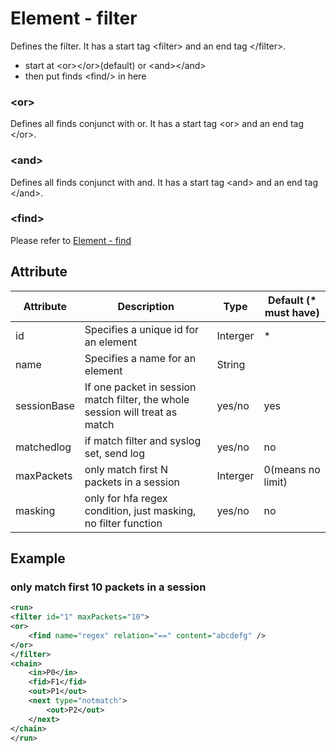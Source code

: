 # Element - filter
Defines the filter. 
It has a start tag &lt;filter&gt; and an end tag &lt;/filter&gt;.

- start at &lt;or&gt;&lt;/or&gt;(default) or &lt;and&gt;&lt;/and&gt;
- then put finds &lt;find/&gt; in here

### &lt;or&gt;
Defines all finds conjunct with or. 
It has a start tag &lt;or&gt; and an end tag &lt;/or&gt;.

### &lt;and&gt;
Defines all finds conjunct with and. 
It has a start tag &lt;and&gt; and an end tag &lt;/and&gt;.

### &lt;find&gt;
Please refer to [Element - find](find.md)

## Attribute
| Attribute | Description | Type | Default (* must have) |
|---|---|---|---|
| id | Specifies a unique id for an element | Interger | * |
| name | Specifies a name for an element | String | |
| sessionBase | If one packet in session match filter, the whole session will treat as match | yes/no | yes |
| matchedlog |if match filter and syslog set, send log | yes/no | no |
| maxPackets | only match first N packets in a session | Interger | 0(means no limit) |
| masking | only for hfa regex condition, just masking, no filter function | yes/no | no |

## Example

### only match first 10 packets in a session
```xml
<run>
<filter id="1" maxPackets="10">
<or>
	<find name="regex" relation="==" content="abcdefg" />
</or>
</filter>
<chain>
	<in>P0</in>
	<fid>F1</fid>
	<out>P1</out>
	<next type="notmatch">
		<out>P2</out>
	</next>
</chain>
</run>
```
